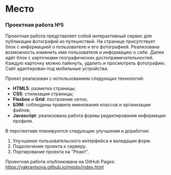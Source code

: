 # Место
### Проектная работа №5
Проектная работа представляет собой интерактивный сервис для публикации фотографий из путешествий. На странице присутствует блок с информацией о пользователе и его фотографией. Реализована возможность изменить имя пользователя и информацию о себе. Далее идёт блок с карточками географических достопримечательностей. Каждую карточку можно лайкнуть, удалить и просмотреть фотографию. Сайт адаптирован под мобильные устройства.

Проект реализован с использованием следующих технологий:
 * **HTML5**: разметка страницы;
 * **CSS**: стилизация страницы;
 * **Flexbox** и **Grid**: построение сеток;
 * **БЭМ**: соблюдены правила именования классов и организации файлов;
 * **Javascript**: реализована работа формы редактирования информации профиля. 

В перспективе планируются следующие улучшения и доработки:
 1. Улучшение пользовательского интерфейса и валидации форм.  
 2. Подключение проекта к серверу.
 3. Портирование проекта на "Реакт".

Проектная работа опубликована на GitHub Pages: https://yakravtsova.github.io/mesto/index.html